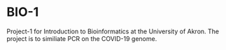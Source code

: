 # BIO-1
Project-1 for Introduction to Bioinformatics at the University of Akron. The project is to similiate PCR on the COVID-19 genome.
